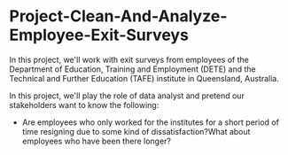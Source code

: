 # Project-Clean-And-Analyze-Employee-Exit-Surveys
In this project, we'll work with exit surveys from employees of the Department of Education, Training and Employment (DETE) and the Technical and Further Education (TAFE) institute in Queensland, Australia.  

In this project, we'll play the role of data analyst and pretend our stakeholders want to know the following: 
* Are employees who only worked for the institutes for a short period of time resigning due to some kind of dissatisfaction?What about employees who have been there longer?
